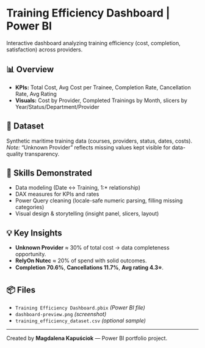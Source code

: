 # Training Efficiency Dashboard | Power BI

Interactive dashboard analyzing training efficiency (cost, completion, satisfaction) across providers.

## 📊 Overview
- **KPIs:** Total Cost, Avg Cost per Trainee, Completion Rate, Cancellation Rate, Avg Rating  
- **Visuals:** Cost by Provider, Completed Trainings by Month, slicers by Year/Status/Department/Provider

## 🧩 Dataset
Synthetic maritime training data (courses, providers, status, dates, costs).  
*Note:* “Unknown Provider” reflects missing values kept visible for data-quality transparency.

## 🧠 Skills Demonstrated
- Data modeling (Date ↔ Training, 1:* relationship)
- DAX measures for KPIs and rates
- Power Query cleaning (locale-safe numeric parsing, filling missing categories)
- Visual design & storytelling (insight panel, slicers, layout)

## 💡 Key Insights
- **Unknown Provider** ≈ 30% of total cost → data completeness opportunity.  
- **RelyOn Nutec** ≈ 20% of spend with solid outcomes.  
- **Completion 70.6%**, **Cancellations 11.7%**, **Avg rating 4.3⭐**.

## 📦 Files
- `Training Efficiency Dashboard.pbix` *(Power BI file)*  
- `dashboard-preview.png` *(screenshot)*  
- `training_efficiency_dataset.csv` *(optional sample)*

---

Created by **Magdalena Kapuściok** — Power BI portfolio project.
